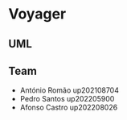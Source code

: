 # Voyager

## UML

## Team

- António Romão up202108704
- Pedro Santos up202205900
- Afonso Castro up202208026
